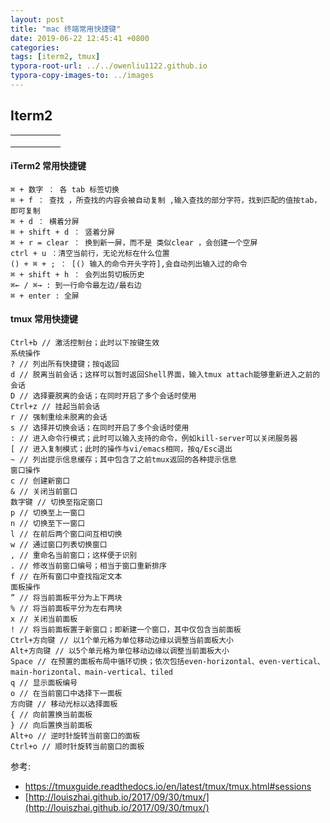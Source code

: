 ```yaml
---
layout: post
title: "mac 终端常用快捷键"
date: 2019-06-22 12:45:41 +0800
categories:
tags: [iterm2, tmux]
typora-root-url: ../../owenliu1122.github.io
typora-copy-images-to: ../images
---
```




## Iterm2 

|      |      |      |      |      |
| ---- | ---- | ---- | ---- | ---- |
|      |      |      |      |      |
|      |      |      |      |      |
|      |      |      |      |      |



#### iTerm2 常用快捷键

```
⌘ + 数字 ： 各 tab 标签切换
⌘ + f ： 查找 ，所查找的内容会被自动复制 ,输入查找的部分字符，找到匹配的值按tab，即可复制
⌘ + d ： 横着分屏 
⌘ + shift + d ： 竖着分屏
⌘ + r = clear ： 换到新一屏，而不是 类似clear ，会创建一个空屏
ctrl + u ：清空当前行，无论光标在什么位置
() + ⌘ + ; ： [() 输入的命令开头字符],会自动列出输入过的命令
⌘ + shift + h ： 会列出剪切板历史
⌘← / ⌘→ : 到一行命令最左边/最右边 
⌘ + enter : 全屏
```

#### tmux 常用快捷键



```
Ctrl+b // 激活控制台；此时以下按键生效
系统操作
? // 列出所有快捷键；按q返回
d // 脱离当前会话；这样可以暂时返回Shell界面，输入tmux attach能够重新进入之前的会话
D // 选择要脱离的会话；在同时开启了多个会话时使用
Ctrl+z // 挂起当前会话
r // 强制重绘未脱离的会话
s // 选择并切换会话；在同时开启了多个会话时使用
: // 进入命令行模式；此时可以输入支持的命令，例如kill-server可以关闭服务器
[ // 进入复制模式；此时的操作与vi/emacs相同，按q/Esc退出
~ // 列出提示信息缓存；其中包含了之前tmux返回的各种提示信息
窗口操作
c // 创建新窗口
& // 关闭当前窗口
数字键 // 切换至指定窗口
p // 切换至上一窗口
n // 切换至下一窗口
l // 在前后两个窗口间互相切换
w // 通过窗口列表切换窗口
, // 重命名当前窗口；这样便于识别
. // 修改当前窗口编号；相当于窗口重新排序
f // 在所有窗口中查找指定文本
面板操作
” // 将当前面板平分为上下两块
% // 将当前面板平分为左右两块
x // 关闭当前面板
! // 将当前面板置于新窗口；即新建一个窗口，其中仅包含当前面板
Ctrl+方向键 // 以1个单元格为单位移动边缘以调整当前面板大小
Alt+方向键 // 以5个单元格为单位移动边缘以调整当前面板大小
Space // 在预置的面板布局中循环切换；依次包括even-horizontal、even-vertical、main-horizontal、main-vertical、tiled
q // 显示面板编号
o // 在当前窗口中选择下一面板
方向键 // 移动光标以选择面板
{ // 向前置换当前面板
} // 向后置换当前面板
Alt+o // 逆时针旋转当前窗口的面板
Ctrl+o // 顺时针旋转当前窗口的面板
```

参考: 

- https://tmuxguide.readthedocs.io/en/latest/tmux/tmux.html#sessions
- [http://louiszhai.github.io/2017/09/30/tmux/](http://louiszhai.github.io/2017/09/30/tmux/)